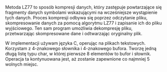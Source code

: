 Metoda LZ77 to sposób kompresji danych, który zastępuje powtarzające się fragmenty danych symbolami wskazującymi na wcześniejsze wystąpienie tych danych. Proces kompresji odbywa się poprzez odczytanie pliku, skompresowanie danych za pomocą algorytmu LZ77 i zapisanie ich do pliku wyjściowego. Ten sam program umożliwia dekompresję pliku, przetwarzając skompresowane dane i odtwarzając oryginalny plik.

W implementacji używam języka C, operując na plikach tekstowych. Korzystam z 4-znakowego słownika i 4-znakowego bufora. Tworzę jedną długą listę typu char, w której pierwsze 8 elementów to bufor i słownik. Operacja ta kontynuowana jest, aż zostanie zapewnione co najmniej 5 wolnych miejsc.
